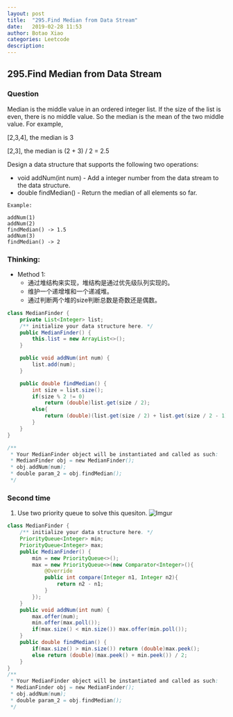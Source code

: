 ```yaml
---
layout: post
title:  "295.Find Median from Data Stream"
date:   2019-02-28 11:53
author: Botao Xiao
categories: Leetcode
description:
---
```

## 295.Find Median from Data Stream

### Question
Median is the middle value in an ordered integer list. If the size of the list is even, there is no middle value. So the median is the mean of the two middle value.
For example,

[2,3,4], the median is 3

[2,3], the median is (2 + 3) / 2 = 2.5

Design a data structure that supports the following two operations:

* void addNum(int num) - Add a integer number from the data stream to the data structure.
* double findMedian() - Return the median of all elements so far.

```
Example:

addNum(1)
addNum(2)
findMedian() -> 1.5
addNum(3)
findMedian() -> 2
```

### Thinking:
* Method 1:
	* 通过堆结构来实现，堆结构是通过优先级队列实现的。
	* 维护一个递增堆和一个递减堆。
	* 通过判断两个堆的size判断总数是奇数还是偶数。

```Java
class MedianFinder {
    private List<Integer> list;
    /** initialize your data structure here. */
    public MedianFinder() {
        this.list = new ArrayList<>();
    }

    public void addNum(int num) {
        list.add(num);
    }

    public double findMedian() {
        int size = list.size();
        if(size % 2 != 0)
            return (double)list.get(size / 2);
        else{
            return (double)(list.get(size / 2) + list.get(size / 2 - 1)) / 2;
        }
    }
}

/**
 * Your MedianFinder object will be instantiated and called as such:
 * MedianFinder obj = new MedianFinder();
 * obj.addNum(num);
 * double param_2 = obj.findMedian();
 */
```

### Second time
1. Use two priority queue to solve this quesiton.
![Imgur](https://i.imgur.com/wuuSz5M.jpg)
```Java
class MedianFinder {
    /** initialize your data structure here. */
    PriorityQueue<Integer> min;
    PriorityQueue<Integer> max;
    public MedianFinder() {
        min = new PriorityQueue<>();
        max = new PriorityQueue<>(new Comparator<Integer>(){
            @Override
            public int compare(Integer n1, Integer n2){
                return n2 - n1;
            }
        });
    }
    public void addNum(int num) {
        max.offer(num);
        min.offer(max.poll());
        if(max.size() < min.size()) max.offer(min.poll());
    }
    public double findMedian() {
        if(max.size() > min.size()) return (double)max.peek();
        else return (double)(max.peek() + min.peek()) / 2;
    }
}
/**
 * Your MedianFinder object will be instantiated and called as such:
 * MedianFinder obj = new MedianFinder();
 * obj.addNum(num);
 * double param_2 = obj.findMedian();
 */
```